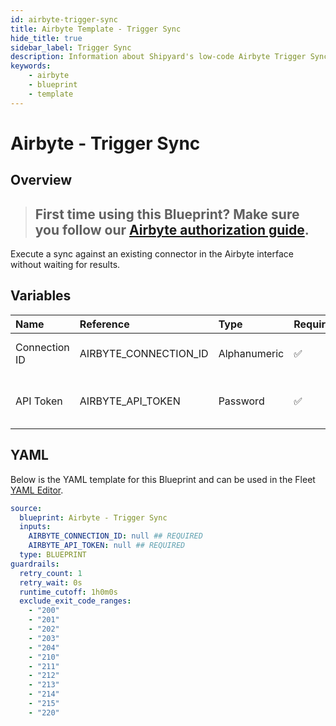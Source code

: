 ```yaml
---
id: airbyte-trigger-sync
title: Airbyte Template - Trigger Sync
hide_title: true
sidebar_label: Trigger Sync
description: Information about Shipyard's low-code Airbyte Trigger Sync blueprint. Execute a sync against an existing connector in the Airbyte interface without waiting for results.
keywords:
    - airbyte
    - blueprint
    - template
---
```


# Airbyte - Trigger Sync

## Overview

> ## **First time using this Blueprint? Make sure you follow our [Airbyte authorization guide](./airbyte-authorization.md)**.

Execute a sync against an existing connector in the Airbyte interface without waiting for results.


## Variables

| Name          | Reference             | Type         | Required           | Default | Options | Description                        |
|:--------------|:----------------------|:-------------|:-------------------|:--------|:--------|:-----------------------------------|
| Connection ID | AIRBYTE_CONNECTION_ID | Alphanumeric | :white_check_mark: | -       | -       | The ID of the sync to trigger      |
| API Token     | AIRBYTE_API_TOKEN     | Password     | :white_check_mark: | -       | -       | The API token generated by Airbyte |


## YAML

Below is the YAML template for this Blueprint and can be used in the Fleet [YAML Editor](../../reference/fleets/yaml-editor.md).

```yaml
source:
  blueprint: Airbyte - Trigger Sync
  inputs:
    AIRBYTE_CONNECTION_ID: null ## REQUIRED
    AIRBYTE_API_TOKEN: null ## REQUIRED
  type: BLUEPRINT
guardrails:
  retry_count: 1
  retry_wait: 0s
  runtime_cutoff: 1h0m0s
  exclude_exit_code_ranges:
    - "200"
    - "201"
    - "202"
    - "203"
    - "204"
    - "210"
    - "211"
    - "212"
    - "213"
    - "214"
    - "215"
    - "220"
```
